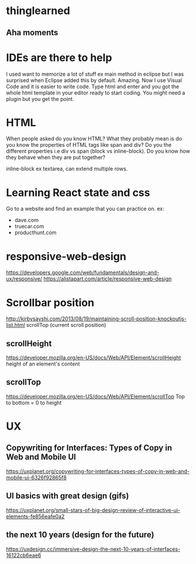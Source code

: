 # thinglearned
## Aha moments

# IDEs are there to help
I used want to memorize a lot of stuff ex main method in eclipse but I was surprised when Eclipse added this by default. Amazing. Now I use Visual Code and it is easier to write code. Type html and enter and you got the whole html template in your editor ready to start coding. You might need a plugin but you get the point.

 # HTML
 When people asked do you know HTML? What they probably mean is do you know the properties of HTML tags like span and div? Do you the different properties i.e div vs span (block vs inline-block). Do you know how they behave when they are put together?

inline-block ex textarea, can extend multiple rows.

# Learning React state and css
Go to a website and find an example that you can practice on.
ex:
* dave.com
* truecar.com
* producthunt.com

# responsive-web-design
https://developers.google.com/web/fundamentals/design-and-ux/responsive/
https://alistapart.com/article/responsive-web-design


# Scrollbar position
http://kirbysayshi.com/2013/08/19/maintaining-scroll-position-knockoutjs-list.html
scrollTop (current scroll position)

## scrollHeight
https://developer.mozilla.org/en-US/docs/Web/API/Element/scrollHeight
height of an element's content

## scrollTop
https://developer.mozilla.org/en-US/docs/Web/API/Element/scrollTop
Top to bottom = 0 to height

# UX
## Copywriting for Interfaces: Types of Copy in Web and Mobile UI

https://uxplanet.org/copywriting-for-interfaces-types-of-copy-in-web-and-mobile-ui-6326f92865f8

## UI basics with great design (gifs)
https://uxplanet.org/small-stars-of-big-design-review-of-interactive-ui-elements-fe856eafe0a2

## the next 10 years (design for the future)
https://uxdesign.cc/immersive-design-the-next-10-years-of-interfaces-16122cb6eae6
